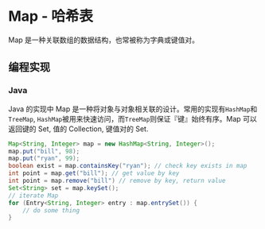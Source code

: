 # Map - 哈希表

Map 是一种关联数组的数据结构，也常被称为字典或键值对。

## 编程实现

### Java

Java 的实现中 Map 是一种将对象与对象相关联的设计。常用的实现有`HashMap`和`TreeMap`, `HashMap`被用来快速访问，而`TreeMap`则保证『键』始终有序。Map 可以返回键的 Set, 值的 Collection, 键值对的 Set.

```java
Map<String, Integer> map = new HashMap<String, Integer>();
map.put("bill", 98);
map.put("ryan", 99);
boolean exist = map.containsKey("ryan"); // check key exists in map
int point = map.get("bill"); // get value by key
int point = map.remove("bill") // remove by key, return value
Set<String> set = map.keySet();
// iterate Map
for (Entry<String, Integer> entry : map.entrySet()) {
    // do some thing
}
```
